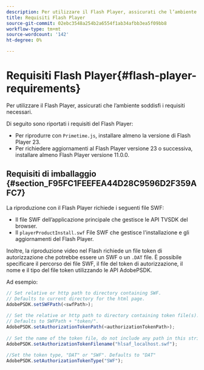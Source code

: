 ```yaml
---
description: Per utilizzare il Flash Player, assicurati che l’ambiente soddisfi i requisiti necessari.
title: Requisiti Flash Player
source-git-commit: 02ebc3548a254b2a6554f1ab34afbb3ea5f09bb8
workflow-type: tm+mt
source-wordcount: '142'
ht-degree: 0%

---
```


# Requisiti Flash Player{#flash-player-requirements}

Per utilizzare il Flash Player, assicurati che l’ambiente soddisfi i requisiti necessari.

<!--<a id="section_FEE654D506EC4D85AE77302AD2A27777"></a>-->

Di seguito sono riportati i requisiti del Flash Player:

* Per riprodurre con `Primetime.js`, installare almeno la versione di Flash Player 23.
* Per richiedere aggiornamenti al Flash Player versione 23 o successiva, installare almeno Flash Player versione 11.0.0.

## Requisiti di imballaggio {#section_F95FC1FEEFEA44D28C9596D2F359AFC7}

La riproduzione con il Flash Player richiede i seguenti file SWF:

* Il file SWF dell’applicazione principale che gestisce le API TVSDK del browser.
* Il `playerProductInstall.swf` File SWF che gestisce l&#39;installazione e gli aggiornamenti del Flash Player.

Inoltre, la riproduzione video nel Flash richiede un file token di autorizzazione che potrebbe essere un SWF o un `.DAT` file. È possibile specificare il percorso dei file SWF, il file del token di autorizzazione, il nome e il tipo del file token utilizzando le API AdobePSDK.

Ad esempio:

```js
// Set relative or http path to directory containing SWF.  
// Defaults to current directory for the html page. 
AdobePSDK.setSWFPath(<swfPath>); 
 
// Set the relative or http path to directory containing token file(s). 
// Defaults to SWFPath + "token/". 
AdobePSDK.setAuthorizationTokenPath(<authorizationTokenPath>); 
 
// Set the name of the token file, do not include any path in this string. 
AdobePSDK.setAuthorizationTokenFilename("hlsaf_localhost.swf"); 
 
//Set the token type, "DAT" or "SWF". Defaults to "DAT" 
AdobePSDK.setAuthorizationTokenType("SWF");
```
